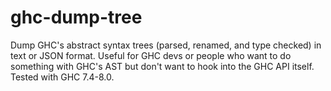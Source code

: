 # ghc-dump-tree

Dump GHC's abstract syntax trees (parsed, renamed, and type checked) in text or
JSON format. Useful for GHC devs or people who want to do something with GHC's
AST but don't want to hook into the GHC API itself. Tested with GHC 7.4-8.0.
